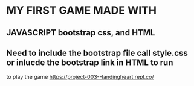 # MY FIRST GAME MADE WITH
## JAVASCRIPT bootstrap css, and HTML
## Need to include the bootstrap file call style.css or inlucde the bootstrap link in HTML to run 
to play the game 
https://project-003--landingheart.repl.co/ 
